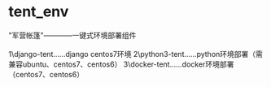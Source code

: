 # tent_env
"军营帐篷"————一键式环境部署组件</br>
</br>
1\django-tent......django centos7环境
2\python3-tent......python环境部署（需兼容ubuntu、centos7、centos6）
3\docker-tent......docker环境部署（centos7、centos6）

